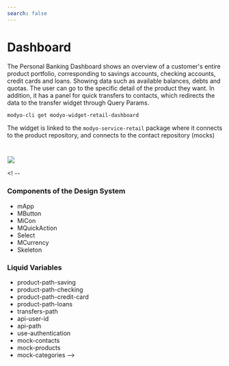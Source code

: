 ```yaml
---
search: false
---
```


# Dashboard 

The Personal Banking Dashboard shows an overview of a customer's entire product portfolio, corresponding to savings accounts, checking accounts, credit cards and loans. Showing data such as available balances, debts and quotas. The user can go to the specific detail of the product they want.
In addition, it has a panel for quick transfers to contacts, which redirects the data to the transfer widget through Query Params.

```bash
modyo-cli get modyo-widget-retail-dashboard
```

The widget is linked to the `modyo-service-retail` package where it connects to the product repository, and connects to the contact repository (mocks)
<img src="/assets/img/dynamic/experiences/retail/dashboard.jpg" style="border: 1px solid #EEE; margin-top: 40px"> 

<! --
### Components of the Design System

- mApp
- MButton
- MiCon
- MQuickAction
- Select
- MCurrency
- Skeleton

### Liquid Variables
- product-path-saving
- product-path-checking
- product-path-credit-card
- product-path-loans
- transfers-path
- api-user-id
- api-path
- use-authentication
- mock-contacts
- mock-products
- mock-categories
-->